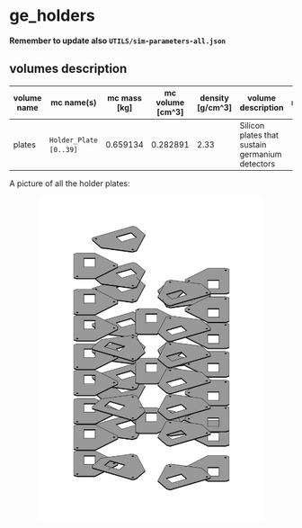 # ge_holders
**Remember to update also `UTILS/sim-parameters-all.json`**

## volumes description

| volume name | mc name(s)             | mc mass [kg] | mc volume [cm^3] | density [g/cm^3] | volume description                              | notes |
| ----------- | ---------------------- | ------------ | ---------------- | ---------------- | ----------------------------------------------- | ----- |
| plates      | `Holder_Plate [0..39]` | 0.659134     | 0.282891         | 2.33             | Silicon plates that sustain germanium detectors |       |

A picture of all the holder plates:
<p align="center">
  <img src="holder-plates.png" width="400"/>
</p>
